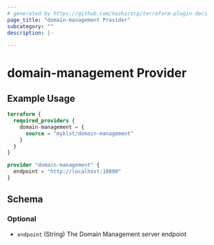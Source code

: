 ```yaml
---
# generated by https://github.com/hashicorp/terraform-plugin-docs
page_title: "domain-management Provider"
subcategory: ""
description: |-
  
---
```


# domain-management Provider



## Example Usage

```terraform
terraform {
  required_providers {
    domain-management = {
      source = "myklst/domain-management"
    }
  }
}

provider "domain-management" {
  endpoint = "http://localhost:10800"
}
```

<!-- schema generated by tfplugindocs -->
## Schema

### Optional

- `endpoint` (String) The Domain Management server endpoint
